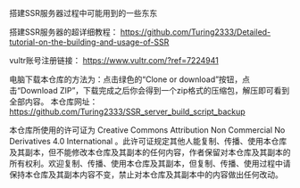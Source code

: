 搭建SSR服务器过程中可能用到的一些东东

搭建SSR服务器的超详细教程： https://github.com/Turing2333/Detailed-tutorial-on-the-building-and-usage-of-SSR

vultr账号注册链接： https://www.vultr.com/?ref=7224941

电脑下载本仓库的方法为：点击绿色的“Clone or download”按钮，点击“Download ZIP”，下载完成之后你会得到一个zip格式的压缩包，解压即可看到全部内容。
本仓库网址：https://github.com/Turing2333/SSR_server_build_script_backup

本仓库所使用的许可证为 Creative Commons Attribution Non Commercial No Derivatives 4.0 International 。此许可证规定其他人能复制、传播、使用本仓库及其副本，但不能修改本仓库及其副本的任何内容，作者保留对本仓库及其副本的所有权利。欢迎复制、传播、使用本仓库及其副本，但复制、传播、使用过程中请保持本仓库及其副本内容不变，禁止对本仓库及其副本中的内容做出任何改动。

